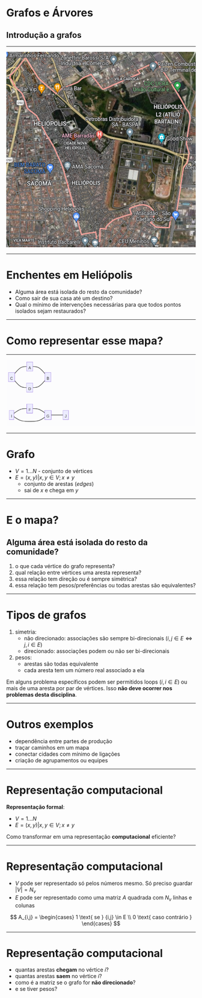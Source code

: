 # Grafos e Árvores

## Introdução a grafos

--------

![](mapa.png)

---------

# Enchentes em Heliópolis

- Alguma área está isolada do resto da comunidade?
- Como sair de sua casa até um destino?
- Qual o mínimo de intervenções necessárias para que todos pontos isolados sejam restaurados?

------

# Como representar esse mapa?

-----

![](grafo.png)

-----

# Grafo

- $V = {1 \dots N}$ - conjunto de vértices
- $E = { (x, y) | x, y \in V; x \neq y}$ 
    - conjunto de arestas (*edges*)
    - sai de $x$ e chega em $y$

-----

# E o mapa?

##  Alguma área está isolada do resto da comunidade?

1. o que cada vértice do grafo representa?
2. qual relação  entre vértices uma aresta representa?
3. essa relação tem direção ou é sempre simétrica?
4. essa relação tem pesos/preferências ou todas arestas são equivalentes?

----

# Tipos de grafos

1. simetria:
    - não direcionado: associações são sempre bi-direcionais (${i,j} \in E \Leftrightarrow {j,i} \in E$)
    - direcionado: associações podem ou não ser bi-direcionais
2. pesos:
    - arestas são todas equivalente
    - cada aresta tem um número real associado a ela


Em alguns problema específicos podem ser permitidos loops (${i, i} \in E$) ou mais de uma aresta por par de vértices. Isso **não deve ocorrer nos problemas desta disciplina**.

----

# Outros exemplos

- dependência entre partes de produção
- traçar caminhos em um mapa
- conectar cidades com mínimo de ligações
- criação de agrupamentos ou equipes

------------

# Representação computacional

**Representação formal**:
- $V = {1 \dots N}$
- $E = { (x, y) | x, y \in V; x \neq y}$ 

Como transformar em uma representação **computacional** eficiente?

----

# Representação computacional

- $V$ pode ser representado só pelos números mesmo. Só preciso guardar $|V| = N_v$
- $E$ pode ser representado como uma matriz $A$ quadrada com $N_v$ linhas e colunas

$$
A_{i,j} = \begin{cases}
1 \text{ se } {i,j} \in E \\
0 \text{ caso contrário }
\end{cases}
$$

----

# Representação computacional

- quantas arestas **chegam** no vértice $i$?
- quantas arestas **saem** no vértice $i$?
- como é a matriz se o grafo for **não direcionado**?
- e se tiver pesos?

